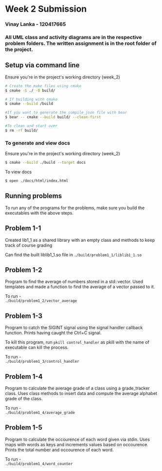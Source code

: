 # Week 2 Submission 

### Vinay Lanka - 120417665

### All UML class and activity diagrams are in the respective problem folders. The written assignment is in the root folder of the project.

## Setup via command line

Ensure you're in the project's working directory (week_2)

```bash
# Create the make files using cmake
$ cmake -S ./ -B build/

# If building with cmake
$ cmake --build /build

#If you want to generate the compile_json file with bear
$ bear -- cmake --build build/ --clean-first

#To clean and start over
$ rm -rf build/
```

### To generate and view docs

Ensure you're in the project's working directory (week_2)

```bash
$ cmake --build ./build --target docs
```

To view docs <br>

```bash
$ open ./docs/html/index.html
```

## Running problems

To run any of the programs for the problems, make sure you build the executables with the above steps.

## Problem 1-1

Created lib1_1 as a shared library with an empty class and methods to keep track of course grading

Can find the built liblib1_1.so file in `./build/problem1_1/liblib1_1.so`

## Problem 1-2

Program to find the average of numbers stored in a std::vector<double>. Used templates and made a function to find the average of a vector passed to it.

To run - <br>
`./build/problem1_2/vector_average`

## Problem 1-3

Program to catch the SIGINT signal using the signal handler callback function. Prints having caught the Ctrl+C signal.

To kill this program, run `pkill control_handler` as pkill with the name of executable can kill the process.

To run - <br>
`./build/problem1_3/control_handler`

## Problem 1-4

Program to calculate the average grade of a class using a grade_tracker class. Uses class methods to insert data and compute the average alphabet grade of the class.

To run - <br>
`./build/problem1_4/average_grade`

## Problem 1-5

Program to calculate the occourence of each word given via stdin. Uses maps with words as keys and increments values based on occourence. Prints the total number and occourence of each word.

To run - <br>
`./build/problem1_4/word_counter`